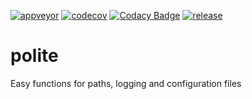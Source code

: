 [![appveyor](https://ci.appveyor.com/api/projects/status/github/DTOcean/polite?branch=0.9.x&svg=true)](https://ci.appveyor.com/project/DTOcean/polite)
[![codecov](https://codecov.io/gh/DTOcean/polite/branch/0.9.x/graph/badge.svg)](https://codecov.io/gh/DTOcean/polite)
[![Codacy Badge](https://api.codacy.com/project/badge/Grade/bb34506cc82f4df883178a6e64619eaf?branch=0.9.x)](https://www.codacy.com/project/H0R5E/polite/dashboard?utm_source=github.com&amp;utm_medium=referral&amp;utm_content=DTOcean/polite&amp;utm_campaign=Badge_Grade_Dashboard&amp;branch=0.9.x)
[![release](https://img.shields.io/github/release/DTOcean/polite.svg)](https://github.com/DTOcean/polite/releases/latest)

# polite

Easy functions for paths, logging and configuration files
